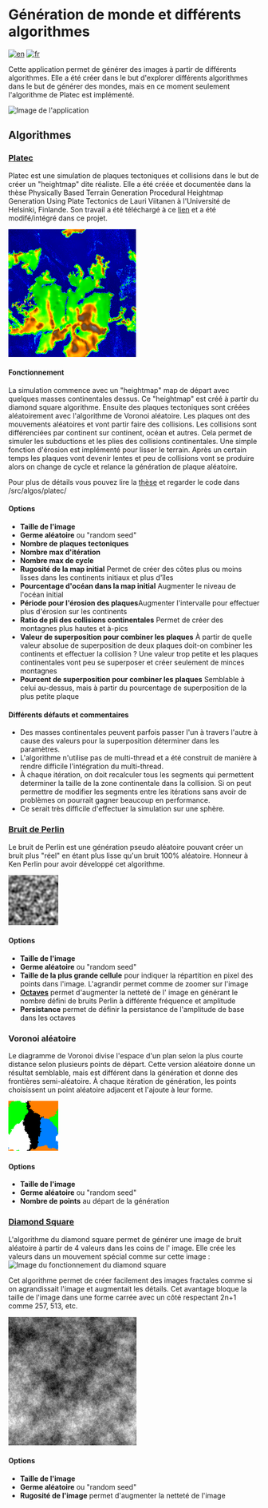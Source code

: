# Génération de monde et différents algorithmes

[![en](https://img.shields.io/badge/lang-en-red.svg)](md)
[![fr](https://img.shields.io/badge/lang-fr-blue.svg)](fr-README.md)

Cette application permet de générer des images à partir de différents algorithmes.
Elle a été créer dans le but d'explorer différents algorithmes dans le but de générer des mondes, mais en ce moment
seulement l'algorithme de Platec est implémenté.

![Image de l'application](/img/img_application.png)

## Algorithmes

### [Platec](Viitanen_Lauri_2012_03_30.pdf)

Platec est une simulation de plaques tectoniques et collisions dans le but de créer un "heightmap" dite réaliste.
Elle a été créée et documentée dans la thèse Physically Based Terrain Generation Procedural Heightmap Generation Using
Plate Tectonics de Lauri Viitanen à l'Université de Helsinki, Finlande.
Son travail a été téléchargé à ce [lien](https://sourceforge.net/projects/platec/) et a été modifé/intégré dans ce
projet.

![Image de Platec](img/platec.png)

#### Fonctionnement

La simulation commence avec un "heightmap" map de départ avec quelques masses continentales dessus. Ce "heightmap" est
créé à partir du diamond square algorithme. Ensuite des plaques tectoniques sont créées aléatoirement avec l'algorithme
de Voronoi aléatoire.
Les plaques ont des mouvements aléatoires et vont partir faire des collisions. Les collisions sont différenciées par
continent sur continent, océan et autres. Cela permet de simuler les subductions et les plies des collisions
continentales. Une simple fonction d'érosion est implémenté pour lisser le terrain. Après un certain temps les plaques
vont devenir lentes et peu de collisions vont se produire alors on change de cycle et relance la génération de plaque
aléatoire.

Pour plus de détails vous pouvez lire la [thèse](Viitanen_Lauri_2012_03_30.pdf) et regarder le code dans
/src/algos/platec/

#### Options

- **Taille de l'image**
- **Germe aléatoire** ou "random seed"
- **Nombre de plaques tectoniques**
- **Nombre max d'itération**
- **Nombre max de cycle**
- **Rugosité de la map initial** Permet de créer des côtes plus ou moins lisses dans les continents initiaux et plus
  d'îles
- **Pourcentage d'océan dans la map initial** Augmenter le niveau de l'océan initial
- **Période pour l'érosion des plaques**Augmenter l'intervalle pour effectuer plus d'érosion sur les continents
- **Ratio de pli des collisions continentales** Permet de créer des montagnes plus hautes et à-pics
- **Valeur de superposition pour combiner les plaques** À partir de quelle valeur absolue de superposition de deux
  plaques
  doit-on combiner les continents et effectuer la collision ? Une valeur trop petite et les plaques continentales
  vont peu se superposer et créer seulement de minces montagnes
- **Pourcent de superposition pour combiner les plaques** Semblable à celui au-dessus, mais à partir du pourcentage de
  superposition de la plus petite plaque

#### Différents défauts et commentaires

- Des masses continentales peuvent parfois passer l'un à travers l'autre à cause des valeurs pour la superposition
  déterminer dans les paramètres.
- L'algorithme n'utilise pas de multi-thread et a été construit de manière à rendre difficile l'intégration du
  multi-thread.
- À chaque itération, on doit recalculer tous les segments qui permettent determiner la taille de la zone continentale
  dans la collision.
  Si on peut permettre de modifier les segments entre les itérations sans avoir de problèmes on pourrait gagner beaucoup
  en performance.
- Ce serait très difficile d'effectuer la simulation sur une sphère.

### [Bruit de Perlin](https://adrianb.io/2014/08/09/perlinnoise.html)

Le bruit de Perlin est une génération pseudo aléatoire pouvant créer un bruit plus "réel" en étant plus lisse qu'un
bruit 100% aléatoire. Honneur à Ken Perlin pour avoir développé cet algorithme.

![Image du bruit de perlin](img/perlin_noise.png)

#### Options

- **Taille de l'image**
- **Germe aléatoire** ou "random seed"
- **Taille de la plus grande cellule** pour indiquer la répartition en pixel des points dans l'image. L'agrandir permet
  comme de zoomer sur l'image
- **[Octaves](https://adrianb.io/2014/08/09/perlinnoise.html#working-with-octaves)** permet d'augmenter la netteté de l'
  image en générant le nombre défini de bruits Perlin à différente fréquence et amplitude
- **Persistance** permet de définir la persistance de l'amplitude de base dans les octaves

### Voronoi aléatoire

Le diagramme de Voronoi divise l'espace d'un plan selon la plus courte distance selon plusieurs points de départ. Cette
version aléatoire donne un résultat semblable, mais est différent dans la génération et donne des frontières
semi-aléatoire. À chaque itération de génération, les points choisissent un point aléatoire adjacent et l'ajoute à leur
forme.

![Image de voronoi aléatoire](img/random_voronoi.png)

#### Options

- **Taille de l'image**
- **Germe aléatoire** ou "random seed"
- **Nombre de points** au départ de la génération

### [Diamond Square](https://en.wikipedia.org/wiki/Diamond-square_algorithm)

L'algorithme du diamond square permet de générer une image de bruit aléatoire à partir de 4 valeurs dans les coins de l'
image. Elle crée les valeurs dans un mouvement spécial comme sur cette image :
![Image du fonctionnement du diamond square](https://upload.wikimedia.org/wikipedia/commons/thumb/b/bf/Diamond_Square.svg/800px-Diamond_Square.svg.png)

Cet algorithme permet de créer facilement des images fractales comme si on agrandissait l'image et augmentait les
détails. Cet avantage bloque la taille de l'image dans une forme carrée avec un côté respectant 2n+1 comme 257, 513,
etc.

![Image de Diamond Square](img/diamond_square.png)

#### Options

- **Taille de l'image**
- **Germe aléatoire** ou "random seed"
- **Rugosité de l'image** permet d'augmenter la netteté de l'image




